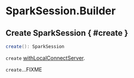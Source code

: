 # SparkSession.Builder

## Create SparkSession { #create }

```scala
create(): SparkSession
```

`create` [withLocalConnectServer](SparkSession.md#withLocalConnectServer).

`create`...FIXME
